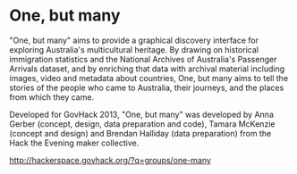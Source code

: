 # One, but many

"One, but many" aims to provide a graphical discovery interface for exploring Australia's multicultural heritage. By drawing on historical immigration statistics and the National Archives of Australia's Passenger Arrivals dataset, and by enriching that data with archival material including images, video and metadata about countries, One, but many aims to tell the stories of the people who came to Australia, their journeys, and the places from which they came.

Developed for GovHack 2013, "One, but many" was developed by Anna Gerber (concept, design, data preparation and code), Tamara McKenzie (concept and design) and Brendan Halliday (data preparation) from the Hack the Evening maker collective.

http://hackerspace.govhack.org/?q=groups/one-many
